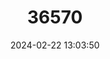 ---
title: "36570"
category: "Chloroleucon chacoense"
draft: false
date: 2024-02-22 13:03:50
languages:
  Spanish; Castilian: ["Palo Barroso", "Palo Overo"]
---